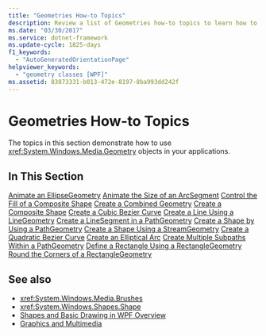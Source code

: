 ```yaml
---
title: "Geometries How-to Topics"
description: Review a list of Geometries how-to topics to learn how to use Geometry objects in your applications.
ms.date: "03/30/2017"
ms.service: dotnet-framework
ms.update-cycle: 1825-days
f1_keywords:
  - "AutoGeneratedOrientationPage"
helpviewer_keywords:
  - "geometry classes [WPF]"
ms.assetid: 83873331-b013-472e-8197-8ba993dd242f
---
```

# Geometries How-to Topics

The topics in this section demonstrate how to use <xref:System.Windows.Media.Geometry> objects in your applications.

## In This Section

[Animate an EllipseGeometry](how-to-animate-an-ellipsegeometry.md)
[Animate the Size of an ArcSegment](how-to-animate-the-size-of-an-arcsegment.md)
[Control the Fill of a Composite Shape](how-to-control-the-fill-of-a-composite-shape.md)
[Create a Combined Geometry](how-to-create-a-combined-geometry.md)
[Create a Composite Shape](how-to-create-a-composite-shape.md)
[Create a Cubic Bezier Curve](how-to-create-a-cubic-bezier-curve.md)
[Create a Line Using a LineGeometry](how-to-create-a-line-using-a-linegeometry.md)
[Create a LineSegment in a PathGeometry](how-to-create-a-linesegment-in-a-pathgeometry.md)
[Create a Shape by Using a PathGeometry](how-to-create-a-shape-by-using-a-pathgeometry.md)
[Create a Shape Using a StreamGeometry](how-to-create-a-shape-using-a-streamgeometry.md)
[Create a Quadratic Bezier Curve](how-to-create-a-quadratic-bezier-curve.md)
[Create an Elliptical Arc](how-to-create-an-elliptical-arc.md)
[Create Multiple Subpaths Within a PathGeometry](how-to-create-multiple-subpaths-within-a-pathgeometry.md)
[Define a Rectangle Using a RectangleGeometry](how-to-define-a-rectangle-using-a-rectanglegeometry.md)
[Round the Corners of a RectangleGeometry](how-to-round-the-corners-of-a-rectanglegeometry.md)

## See also

- <xref:System.Windows.Media.Brushes>
- <xref:System.Windows.Shapes.Shape>
- [Shapes and Basic Drawing in WPF Overview](shapes-and-basic-drawing-in-wpf-overview.md)
- [Graphics and Multimedia](index.md)
